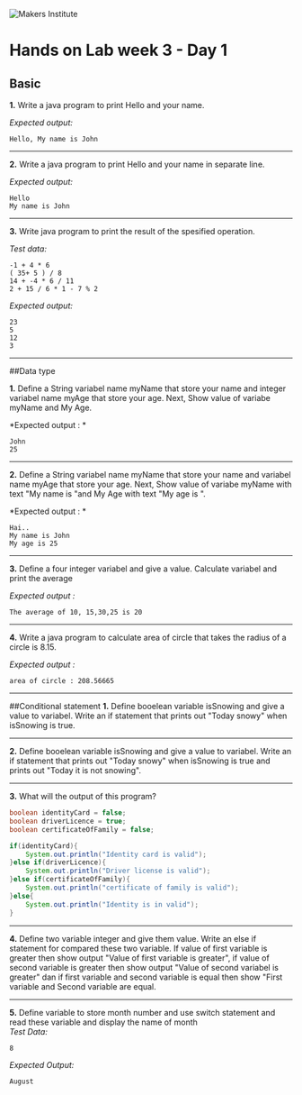 ![Makers Institute](https://makersinstitute.id/img/logo-makersinstitute.png)

# Hands on Lab week 3 - Day 1

## <a name="lab1"></a>Basic

**1.** Write a java program to print Hello and your name.

*Expected output:*
```
Hello, My name is John 
```

---

**2.** Write a java program to print Hello and your name in separate line.

*Expected output:*
```
Hello
My name is John 
```

---

**3.** Write java program to print the result of the spesified operation. 

*Test data:*
```
-1 + 4 * 6 
( 35+ 5 ) / 8 
14 + -4 * 6 / 11 
2 + 15 / 6 * 1 - 7 % 2
```
*Expected output:*
```
23
5
12
3
```

---

##<a name="lab2"></a>Data type

**1.** Define a String variabel name myName that store your name and integer variabel name myAge that store your age. Next, Show value of variabe myName and My Age.

*Expected output : *
```
John 
25
```

---

**2.** Define a String variabel name myName that store your name and variabel name myAge that store your age. Next, Show value of variabe myName with text "My name is "and My Age with text "My age is ".

*Expected output : *
```
Hai.. 
My name is John 
My age is 25
```

---

**3.** Define a four integer variabel and give a value. Calculate variabel and print the average

*Expected output :*
``` 
The average of 10, 15,30,25 is 20 
```

---

**4.** Write a java program to calculate area of circle that takes the radius of a circle is 8.15.

*Expected output :*
``` 
area of circle : 208.56665
```

---

##<a name="lab3"></a>Conditional statement
**1.** Define booelean variable isSnowing and give a value to variabel. Write an if statement that prints out "Today snowy" when isSnowing is true.

---

**2.** Define booelean variable isSnowing and give a value to variabel. Write an if statement that prints out "Today snowy" when isSnowing is true and prints out "Today it is not snowing".

---
**3.** What will the output of this program? 
```java
boolean identityCard = false;
boolean driverLicence = true;
boolean certificateOfFamily = false;

if(identityCard){
	System.out.println("Identity card is valid");
}else if(driverLicence){
	System.out.println("Driver license is valid");
}else if(certificateOfFamily){
	System.out.println("certificate of family is valid");	
}else{
	System.out.println("Identity is in valid");
}

```

---

**4.** Define two variable integer and give them value. Write an else if statement for compared these two variable. If value of first variable is greater then show output "Value of first variable is greater", if value of second variable is greater then show output "Value of second variabel is greater" dan if first variable and second variable is equal then show "First variable and Second variable are equal. 

---

**5.** Define variable to store month number and use switch statement and read these variable and display the name of month     
*Test Data:*
```
8
```
*Expected Output:*
```
August
```

 

